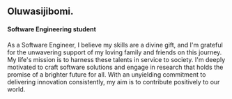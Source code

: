 <!--
#### I've recently been coding in...


<p align="center">
   <a href="https://github.com/anuraghazra/github-readme-stats">
    <img src="https://github-readme-stats.vercel.app/api/top-langs/?username=sijirama&&show_icons=true&hide_title=true&theme=radical&layout=compact&hide_border=true&border_radius=30&langs_count=15&exclude_repo=Analyseroom&hide=dart,html,css,shell,jupyter%20Notebook,Cython,Perl,Handlebars" alt="top languages"/>
  </a> 
</p>
-->
## Oluwasijibomi.
#### Software Engineering student
As a Software Engineer, I believe my skills are a divine gift, and I'm grateful for the unwavering support of my loving family and friends on this journey. My life's mission is to harness these talents in service to society. I'm deeply motivated to craft software solutions and engage in research that holds the promise of a brighter future for all. With an unyielding commitment to delivering innovation consistently, my aim is to contribute positively to our world.

<!--
<img src="https://wakatime.com/badge/user/5853dff2-2b5d-4627-8bb6-43b3464677d9.svg" alt="top languages"/>
-->
